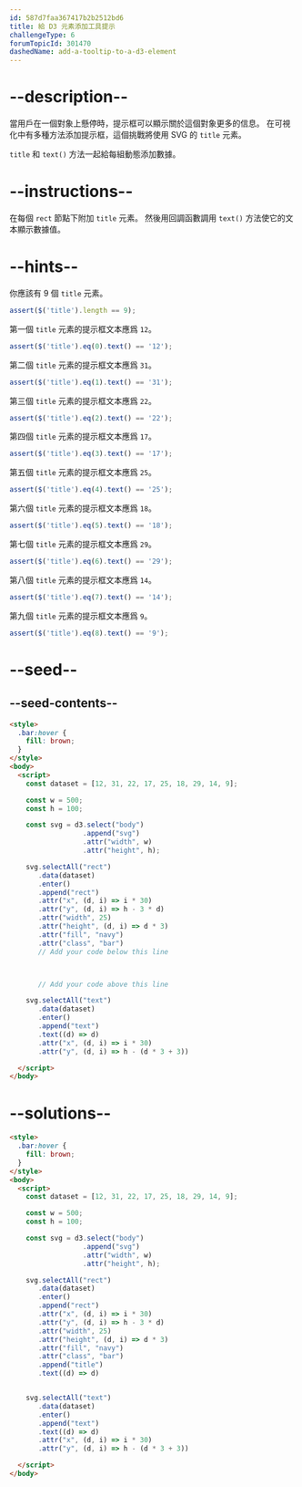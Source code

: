 ```yaml
---
id: 587d7faa367417b2b2512bd6
title: 給 D3 元素添加工具提示
challengeType: 6
forumTopicId: 301470
dashedName: add-a-tooltip-to-a-d3-element
---
```


# --description--

當用戶在一個對象上懸停時，提示框可以顯示關於這個對象更多的信息。 在可視化中有多種方法添加提示框，這個挑戰將使用 SVG 的 `title` 元素。

`title` 和 `text()` 方法一起給每組動態添加數據。

# --instructions--

在每個 `rect` 節點下附加 `title` 元素。 然後用回調函數調用 `text()` 方法使它的文本顯示數據值。

# --hints--

你應該有 9 個 `title` 元素。

```js
assert($('title').length == 9);
```

第一個 `title` 元素的提示框文本應爲 `12`。

```js
assert($('title').eq(0).text() == '12');
```

第二個 `title` 元素的提示框文本應爲 `31`。

```js
assert($('title').eq(1).text() == '31');
```

第三個 `title` 元素的提示框文本應爲 `22`。

```js
assert($('title').eq(2).text() == '22');
```

第四個 `title` 元素的提示框文本應爲 `17`。

```js
assert($('title').eq(3).text() == '17');
```

第五個 `title` 元素的提示框文本應爲 `25`。

```js
assert($('title').eq(4).text() == '25');
```

第六個 `title` 元素的提示框文本應爲 `18`。

```js
assert($('title').eq(5).text() == '18');
```

第七個 `title` 元素的提示框文本應爲 `29`。

```js
assert($('title').eq(6).text() == '29');
```

第八個 `title` 元素的提示框文本應爲 `14`。

```js
assert($('title').eq(7).text() == '14');
```

第九個 `title` 元素的提示框文本應爲 `9`。

```js
assert($('title').eq(8).text() == '9');
```

# --seed--

## --seed-contents--

```html
<style>
  .bar:hover {
    fill: brown;
  }
</style>
<body>
  <script>
    const dataset = [12, 31, 22, 17, 25, 18, 29, 14, 9];

    const w = 500;
    const h = 100;

    const svg = d3.select("body")
                  .append("svg")
                  .attr("width", w)
                  .attr("height", h);

    svg.selectAll("rect")
       .data(dataset)
       .enter()
       .append("rect")
       .attr("x", (d, i) => i * 30)
       .attr("y", (d, i) => h - 3 * d)
       .attr("width", 25)
       .attr("height", (d, i) => d * 3)
       .attr("fill", "navy")
       .attr("class", "bar")
       // Add your code below this line



       // Add your code above this line

    svg.selectAll("text")
       .data(dataset)
       .enter()
       .append("text")
       .text((d) => d)
       .attr("x", (d, i) => i * 30)
       .attr("y", (d, i) => h - (d * 3 + 3))

  </script>
</body>
```

# --solutions--

```html
<style>
  .bar:hover {
    fill: brown;
  }
</style>
<body>
  <script>
    const dataset = [12, 31, 22, 17, 25, 18, 29, 14, 9];

    const w = 500;
    const h = 100;

    const svg = d3.select("body")
                  .append("svg")
                  .attr("width", w)
                  .attr("height", h);

    svg.selectAll("rect")
       .data(dataset)
       .enter()
       .append("rect")
       .attr("x", (d, i) => i * 30)
       .attr("y", (d, i) => h - 3 * d)
       .attr("width", 25)
       .attr("height", (d, i) => d * 3)
       .attr("fill", "navy")
       .attr("class", "bar")
       .append("title")
       .text((d) => d)


    svg.selectAll("text")
       .data(dataset)
       .enter()
       .append("text")
       .text((d) => d)
       .attr("x", (d, i) => i * 30)
       .attr("y", (d, i) => h - (d * 3 + 3))

  </script>
</body>
```
